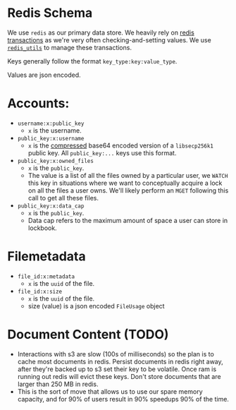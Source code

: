 # Redis Schema

We use `redis` as our primary data store. We heavily rely on [redis transactions](https://redis.io/topics/transactions)
as we're very often checking-and-setting values. We use [`redis_utils`](https://github.com/parth/redis_utils) to manage
these transactions.

Keys generally follow the format `key_type:key:value_type`.

Values are json encoded.

# Accounts:

+ `username:x:public_key`
    + `x` is the username.
+ `public_key:x:username`
    + `x` is
      the [compressed](https://docs.rs/libsecp256k1/0.7.0/libsecp256k1/struct.PublicKey.html#method.serialize_compressed)
      base64 encoded version of a `libsecp256k1` public key. All `public_key:...` keys use this format.
+ `public_key:x:owned_files`
    + `x` is the `public_key`.
    + The value is a list of all the files owned by a particular user, we `WATCH` this key in situations where we want
      to conceptually acquire a lock on all the files a user owns. We'll likely perform an `MGET` following this call to
      get all these files.
+ `public_key:x:data_cap`
    + `x` is the `public_key`.
    + Data cap refers to the maximum amount of space a user can store in lockbook.

# Filemetadata

+ `file_id:x:metadata`
    + `x` is the `uuid` of the file.
+ `file_id:x:size`
  + `x` is the `uuid` of the file.
  + size (value) is a json encoded `FileUsage` object 

# Document Content (TODO)

+ Interactions with s3 are slow (100s of milliseconds) so the plan is to cache most documents in redis. Persist
  documents in redis right away, after they're backed up to s3 set their key to be volatile. Once ram is running out
  redis will evict these keys. Don't store documents that are larger than 250 MB in redis.
+ This is the sort of move that allows us to use our spare memory capacity, and for 90% of users result in 90% speedups
  90% of the time.